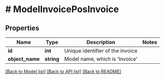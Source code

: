 # # ModelInvoicePosInvoice

## Properties

Name | Type | Description | Notes
------------ | ------------- | ------------- | -------------
**id** | **int** | Unique identifier of the invoice |
**object_name** | **string** | Model name, which is &#39;Invoice&#39; |

[[Back to Model list]](../../README.md#models) [[Back to API list]](../../README.md#endpoints) [[Back to README]](../../README.md)
